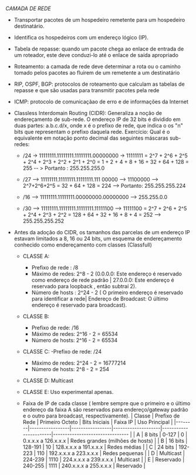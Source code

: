 *CAMADA DE REDE*
- Transportar pacotes de um hospedeiro remetente para um hospedeiro destinatário.
- Identifica os hospedeiros com um endereço lógico (IP).
- Tabela de repasse: quando um pacote chega ao enlace de entrada de um roteador, este deve conduzi-lo até o enlace de saída apropriado
- Roteamento: a camada de rede deve determinar a rota ou o caminho tomado pelos pacotes ao fluirem de um remetente a um destinatário

- RIP, OSPF, BGP: protocolos de roteamento que calculam as tabelas de repasse e que são usadas para transmitir pacotes pela rede
- ICMP: protocolo de comunicaçãao de erro e de informações da Internet


- Classless Interdomain Routing (CIDR): Generaliza a noção de endereçamento de sub-rede. O endereço IP de 32 bits é dividido em duas partes: a.b.c.d/x, onde x é o prefixo de rede, que indica o os "n" bits que representam o prefixo daquela rede.
Exercício: Qual é o equivalente em notação ponto decimal das seguintes máscaras sub-redes:

  - /24 -> 11111111.11111111.11111111.00000000 -> 11111111 = 2^7 + 2^6 + 2^5 + 2^4 + 2^3 + 2^2 + 2^1 + 2^0 = 1 + 2 + 4 + 8 + 16 + 32 + 64 + 128 = 255 -- > Portanto : 255.255.255.0
  
  - /27  --> 11111111.11111111.11111111.111 00000 --> 11100000 --> 2^7+2^6+2^5 = 32 + 64 + 128 = 224 --> Portanto: 255.255.255.224
  - /16 --> 11111111.11111111.00000000.00000000 --> 255.255.0.0
  - /30 --> 11111111.11111111.11111111.11111100 --> 11111100 = 2^7 + 2^6 + 2^5 + 2^4 + 2^3 + 2^2 = 128 + 64 + 32 + 16 + 8 + 4 = 252 --> 255.255.255.252

- Antes da adoção do CIDR, os tamanhos das parcelas de um endereço IP estavam limitados a 8, 16 ou 24 bits, um esquema de endereçamento conhecido como endereçamento com classes (Classfull)
  - CLASSE A:
    - Prefixo de rede : /8
    - Máximo de redes: 2^8 - 2 (0.0.0.0: Este endereço é reservado como endereço de rede padrão | 27.0.0.0: Este endereço é reservado para loopback , então subtraí 2).
    - Número de hosts : 2^24 - 2 ( O primeiro endereço é reservado para identificar a rede| Endereço de Broadcast: O último endereço é reservado para broadcast).


  - CLASSE B:
    - Prefixo de rede: /16
    - Máximo de redes: 2^16 - 2 = 65534
    - Número de hosts: 2^16 - 2 = 65534

  - CLASSE C:
    -Prefixo de rede: /24
    - Máximo de redes: 2^24 - 2 = 16777214
    - Número de hosts: 2^8 - 2 = 254

  - CLASSE D: Multicast

  - CLASSE E: Uso experimental apenas.

  - Faixa de IP de cada classe ( lembre sempre que o primeiro e o último endereço da faixa A são reservados para endereço/gateway padrão e o outro para broadcast, respectivamente).
    | Classe | Prefixo de Rede | Primeiro Octeto | Bits Iniciais      | Faixa IP              | Uso Principal                     |
    |--------|-----------------|-----------------|--------------------|-----------------------|--------------------------------   |
    | A      | 8 bits          | 0-127           | 0                  | 0.x.x.x a 126.x.x.x   | Redes grandes (milhões de hosts)  |
    | B      | 16 bits         | 128-191         | 10                 | 128.x.x.x a 191.x.x.x | Redes médias                      |
    | C      | 24 bits         | 192-223         | 110                | 192.x.x.x a 223.x.x.x | Redes pequenas                    |
    | D      | Multicast       | 224-239         | 1110               | 224.x.x.x a 239.x.x.x | Multicast                         |
    | E      | Reservado       | 240-255         | 1111               | 240.x.x.x a 255.x.x.x | Reservado                         |





    


